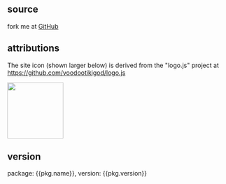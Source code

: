 <!-- Licensed under the Apache License. See footer for details. -->

source
--------------------------------------------------------------------------------

fork me at [GitHub](https://github.com/pmuellr/node-stuff-web)



attributions
--------------------------------------------------------------------------------

The site icon (shown larger below) is derived from the "logo.js" project
at <https://github.com/voodootikigod/logo.js>

<img src="images/bluemix-js-trans.png" height=128>

version
--------------------------------------------------------------------------------

package: {{pkg.name}}, version: {{pkg.version}}



<!--
#===============================================================================
# Copyright IBM Corp. 2014
#
# Licensed under the Apache License, Version 2.0 (the "License");
# you may not use this file except in compliance with the License.
# You may obtain a copy of the License at
#
#    http://www.apache.org/licenses/LICENSE-2.0
#
# Unless required by applicable law or agreed to in writing, software
# distributed under the License is distributed on an "AS IS" BASIS,
# WITHOUT WARRANTIES OR CONDITIONS OF ANY KIND, either express or implied.
# See the License for the specific language governing permissions and
# limitations under the License.
#===============================================================================
-->
